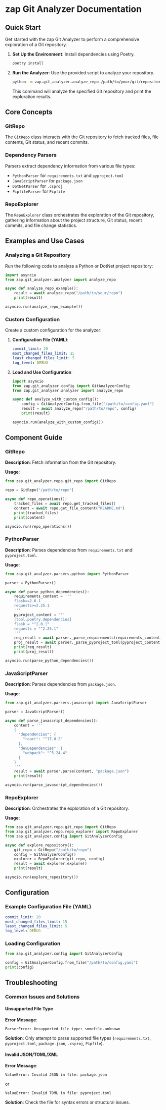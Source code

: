 # zap Git Analyzer Documentation

## Quick Start

Get started with the zap Git Analyzer to perform a comprehensive exploration of a Git repository.

1. **Set Up the Environment**: Install dependencies using Poetry.
    ```bash
    poetry install
    ```

2. **Run the Analyzer**: Use the provided script to analyze your repository.
    ```bash
    python -m zap.git_analyzer.analyze_repo /path/to/your/git/repository
    ```

   This command will analyze the specified Git repository and print the exploration results.

## Core Concepts

### GitRepo

The `GitRepo` class interacts with the Git repository to fetch tracked files, file contents, Git status, and recent commits.

### Dependency Parsers

Parsers extract dependency information from various file types:
- `PythonParser` for `requirements.txt` and `pyproject.toml`
- `JavaScriptParser` for `package.json`
- `DotNetParser` for `.csproj`
- `PipfileParser` for `Pipfile`

### RepoExplorer

The `RepoExplorer` class orchestrates the exploration of the Git repository, gathering information about the project structure, Git status, recent commits, and file change statistics.

## Examples and Use Cases

### Analyzing a Git Repository

Run the following code to analyze a Python or DotNet project repository:

```python
import asyncio
from zap.git_analyzer.analyzer import analyze_repo

async def analyze_repo_example():
    result = await analyze_repo("/path/to/your/repo")
    print(result)

asyncio.run(analyze_repo_example())
```

### Custom Configuration

Create a custom configuration for the analyzer:

1. **Configuration File (YAML)**:
    ```yaml
    commit_limit: 20
    most_changed_files_limit: 15
    least_changed_files_limit: 5
    log_level: DEBUG
    ```

2. **Load and Use Configuration**:
    ```python
    import asyncio
    from zap.git_analyzer.config import GitAnalyzerConfig
    from zap.git_analyzer.analyzer import analyze_repo

    async def analyze_with_custom_config():
        config = GitAnalyzerConfig.from_file("/path/to/config.yaml")
        result = await analyze_repo("/path/to/repo", config)
        print(result)

    asyncio.run(analyze_with_custom_config())
    ```

## Component Guide

### GitRepo

**Description**: Fetch information from the Git repository.

**Usage**:
```python
from zap.git_analyzer.repo.git_repo import GitRepo

repo = GitRepo("/path/to/repo")

async def repo_operations():
    tracked_files = await repo.get_tracked_files()
    content = await repo.get_file_content("README.md")
    print(tracked_files)
    print(content)

asyncio.run(repo_operations())
```

### PythonParser

**Description**: Parses dependencies from `requirements.txt` and `pyproject.toml`.

**Usage**:
```python
from zap.git_analyzer.parsers.python import PythonParser

parser = PythonParser()

async def parse_python_dependencies():
    requirements_content = '''
    flask==2.0.1
    requests>=2.25.1
    '''
    pyproject_content = '''
    [tool.poetry.dependencies]
    flask = "^2.0.1"
    requests = "^2.25.1"
    '''
    req_result = await parser._parse_requirements(requirements_content, "requirements.txt")
    proj_result = await parser._parse_pyproject_toml(pyproject_content, "pyproject.toml")
    print(req_result)
    print(proj_result)

asyncio.run(parse_python_dependencies())
```

### JavaScriptParser

**Description**: Parses dependencies from `package.json`.

**Usage**:
```python
from zap.git_analyzer.parsers.javascript import JavaScriptParser

parser = JavaScriptParser()

async def parse_javascript_dependencies():
    content = '''
    {
      "dependencies": {
        "react": "^17.0.2"
      },
      "devDependencies": {
        "webpack": "^5.24.4"
      }
    }
    '''
    result = await parser.parse(content, "package.json")
    print(result)

asyncio.run(parse_javascript_dependencies())
```

### RepoExplorer

**Description**: Orchestrates the exploration of a Git repository.

**Usage**:
```python
from zap.git_analyzer.repo.git_repo import GitRepo
from zap.git_analyzer.repo.repo_explorer import RepoExplorer
from zap.git_analyzer.config import GitAnalyzerConfig

async def explore_repository():
    git_repo = GitRepo("/path/to/repo")
    config = GitAnalyzerConfig()
    explorer = RepoExplorer(git_repo, config)
    result = await explorer.explore()
    print(result)

asyncio.run(explore_repository())
```

## Configuration

### Example Configuration File (YAML)
```yaml
commit_limit: 20
most_changed_files_limit: 15
least_changed_files_limit: 5
log_level: DEBUG
```

### Loading Configuration
```python
from zap.git_analyzer.config import GitAnalyzerConfig

config = GitAnalyzerConfig.from_file("/path/to/config.yaml")
print(config)
```

## Troubleshooting

### Common Issues and Solutions

#### Unsupported File Type

**Error Message**:
```
ParserError: Unsupported file type: somefile.unknown
```

**Solution**: Only attempt to parse supported file types (`requirements.txt`, `pyproject.toml`, `package.json`, `.csproj`, `Pipfile`).

#### Invalid JSON/TOML/XML

**Error Message**:
```
ValueError: Invalid JSON in file: package.json
```
or
```
ValueError: Invalid TOML in file: pyproject.toml
```

**Solution**: Check the file for syntax errors or structural issues.
